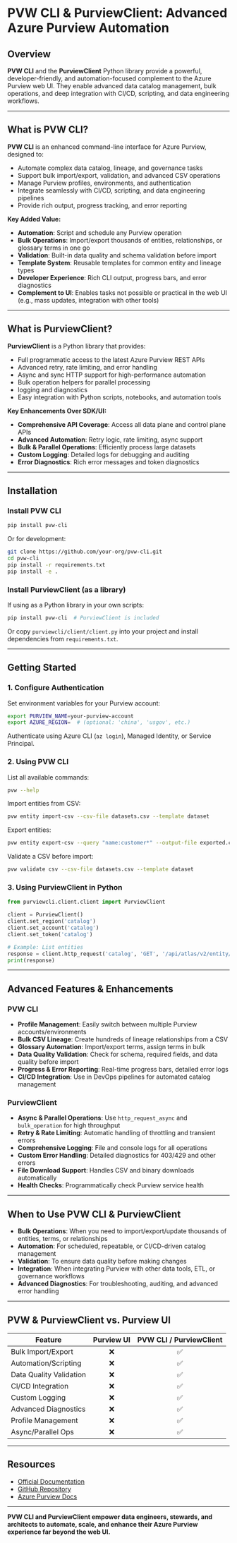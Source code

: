 # PVW CLI & PurviewClient: Advanced Azure Purview Automation

## Overview

**PVW CLI** and the **PurviewClient** Python library provide a powerful, developer-friendly, and automation-focused complement to the Azure Purview web UI. They enable advanced data catalog management, bulk operations, and deep integration with CI/CD, scripting, and data engineering workflows.

---

## What is PVW CLI?

**PVW CLI** is an enhanced command-line interface for Azure Purview, designed to:
- Automate complex data catalog, lineage, and governance tasks
- Support bulk import/export, validation, and advanced CSV operations
- Manage Purview profiles, environments, and authentication
- Integrate seamlessly with CI/CD, scripting, and data engineering pipelines
- Provide rich output, progress tracking, and error reporting

**Key Added Value:**
- **Automation**: Script and schedule any Purview operation
- **Bulk Operations**: Import/export thousands of entities, relationships, or glossary terms in one go
- **Validation**: Built-in data quality and schema validation before import
- **Template System**: Reusable templates for common entity and lineage types
- **Developer Experience**: Rich CLI output, progress bars, and error diagnostics
- **Complement to UI**: Enables tasks not possible or practical in the web UI (e.g., mass updates, integration with other tools)

---

## What is PurviewClient?

**PurviewClient** is a Python library that provides:
- Full programmatic access to the latest Azure Purview REST APIs
- Advanced retry, rate limiting, and error handling
- Async and sync HTTP support for high-performance automation
- Bulk operation helpers for parallel processing
-  logging and diagnostics
- Easy integration with Python scripts, notebooks, and automation tools

**Key Enhancements Over SDK/UI:**
- **Comprehensive API Coverage**: Access all data plane and control plane APIs
- **Advanced Automation**: Retry logic, rate limiting, async support
- **Bulk & Parallel Operations**: Efficiently process large datasets
- **Custom Logging**: Detailed logs for debugging and auditing
- **Error Diagnostics**: Rich error messages and token diagnostics

---

## Installation

### Install PVW CLI
```bash
pip install pvw-cli
```

Or for development:
```bash
git clone https://github.com/your-org/pvw-cli.git
cd pvw-cli
pip install -r requirements.txt
pip install -e .
```

### Install PurviewClient (as a library)
If using as a Python library in your own scripts:
```bash
pip install pvw-cli  # PurviewClient is included
```
Or copy `purviewcli/client/client.py` into your project and install dependencies from `requirements.txt`.

---

## Getting Started

### 1. Configure Authentication
Set environment variables for your Purview account:
```bash
export PURVIEW_NAME=your-purview-account
export AZURE_REGION=  # (optional: 'china', 'usgov', etc.)
```
Authenticate using Azure CLI (`az login`), Managed Identity, or Service Principal.

### 2. Using PVW CLI
List all available commands:
```bash
pvw --help
```
Import entities from CSV:
```bash
pvw entity import-csv --csv-file datasets.csv --template dataset
```
Export entities:
```bash
pvw entity export-csv --query "name:customer*" --output-file exported.csv
```
Validate a CSV before import:
```bash
pvw validate csv --csv-file datasets.csv --template dataset
```

### 3. Using PurviewClient in Python
```python
from purviewcli.client.client import PurviewClient

client = PurviewClient()
client.set_region('catalog')
client.set_account('catalog')
client.set_token('catalog')

# Example: List entities
response = client.http_request('catalog', 'GET', '/api/atlas/v2/entity/bulk?typeName=DataSet')
print(response)
```

---

## Advanced Features & Enhancements

### PVW CLI
- **Profile Management**: Easily switch between multiple Purview accounts/environments
- **Bulk CSV Lineage**: Create hundreds of lineage relationships from a CSV
- **Glossary Automation**: Import/export terms, assign terms in bulk
- **Data Quality Validation**: Check for schema, required fields, and data quality before import
- **Progress & Error Reporting**: Real-time progress bars, detailed error logs
- **CI/CD Integration**: Use in DevOps pipelines for automated catalog management

### PurviewClient
- **Async & Parallel Operations**: Use `http_request_async` and `bulk_operation` for high throughput
- **Retry & Rate Limiting**: Automatic handling of throttling and transient errors
- **Comprehensive Logging**: File and console logs for all operations
- **Custom Error Handling**: Detailed diagnostics for 403/429 and other errors
- **File Download Support**: Handles CSV and binary downloads automatically
- **Health Checks**: Programmatically check Purview service health

---

## When to Use PVW CLI & PurviewClient
- **Bulk Operations**: When you need to import/export/update thousands of entities, terms, or relationships
- **Automation**: For scheduled, repeatable, or CI/CD-driven catalog management
- **Validation**: To ensure data quality before making changes
- **Integration**: When integrating Purview with other data tools, ETL, or governance workflows
- **Advanced Diagnostics**: For troubleshooting, auditing, and advanced error handling

---

## PVW & PurviewClient vs. Purview UI
| Feature                | Purview UI | PVW CLI / PurviewClient |
|------------------------|:----------:|:----------------------:|
| Bulk Import/Export     |    ❌      |           ✅           |
| Automation/Scripting   |    ❌      |           ✅           |
| Data Quality Validation|    ❌      |           ✅           |
| CI/CD Integration      |    ❌      |           ✅           |
| Custom Logging         |    ❌      |           ✅           |
| Advanced Diagnostics   |    ❌      |           ✅           |
| Profile Management     |    ❌      |           ✅           |
| Async/Parallel Ops     |    ❌      |           ✅           |

---

## Resources
- [Official Documentation](https://pvw-cli.readthedocs.io/)
- [GitHub Repository](https://github.com/your-org/pvw-cli)
- [Azure Purview Docs](https://learn.microsoft.com/en-us/azure/purview/)

---

**PVW CLI and PurviewClient empower data engineers, stewards, and architects to automate, scale, and enhance their Azure Purview experience far beyond the web UI.**

